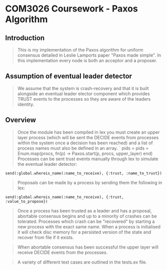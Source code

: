 # COM3026 Coursework - Paxos Algorithm
## Introduction
> This is my implementation of the Paxos algorithm for uniform consensus detailed in Leslie Lamports paper "Paxos made simple".
> In this implementation every node is both an acceptor and a proposer.
## Assumption of eventual leader detector
> We assume that the system is crash-recovery and that it is built alongside an eventual leader elector component which provides TRUST events to the processes so they are aware of the leaders identity.
## Overview
> Once the module has been compiled in Iex you must create an upper layer process (which will be sent the DECIDE events from processes within the system once a decision has been reached) and a list of process names must also be defined in an array.
` pids = pids = Enum.map(procs, fn(p) -> Paxos.start(p, procs, upper_layer) end)
> Processes can be sent trust events manually through Iex to simulate the eventual leader detector:

` send(:global.whereis_name(:name_to_receive), {:trust, :name_to_trust}) `

> Proposals can be made by a process by sending them the following in Iex:

` send(:global.whereis_name(:name_to_receive), {:trust, :value_to_propose}) `

> Once a process has been trusted as a leader and has a proposal, abortable consensus begins and up to a minority of crashes can be tolerated. Processes which crash can be "recovered" by starting a new process with the exact same name. When a process is initialised it will check disc memory for a persisted version of the state and recover from file if it exists.

> When abortable consensus has been successful the upper layer will receive DECIDE events from the processes.

> A variety of different test cases are outlined in the tests.ex file.